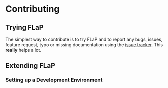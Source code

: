 # Contributing

## Trying FLaP

The simplest way to contribute is to try FLaP and to report any bugs, issues, feature request, typo or missing documentation using 
the [issue tracker](https://github.com/fchauvel/flap/issues). This **really** helps a lot.

## Extending FLaP

### Setting up a Development Environment





